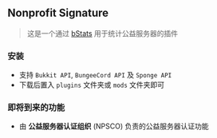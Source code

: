 ## Nonprofit Signature

> 这是一个通过 [bStats](https://bstats.org/plugin/bukkit/NonprofitSignature) 用于统计公益服务器的插件

### 安装
* 支持 `Bukkit API`, `BungeeCord API` 及 `Sponge API`
* 下载后置入 `plugins` 文件夹或 `mods` 文件夹即可

### 即将到来的功能
* 由 **公益服务器认证组织** (NPSCO) 负责的公益服务器认证功能
